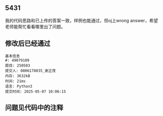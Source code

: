 ## 5431
我的代码思路和已上传的答案一致，样例也能通过，但oj上wrong answer，希望老师能帮忙看看哪里出了问题。

## 修改后已经通过
```
基本信息
#: 49079109
题目: 250503
提交人: 0006178035_谢正茂
内存: 3632kB
时间: 21ms
语言: Python3
提交时间: 2025-05-07 10:06:15
```

## 问题见代码中的注释

